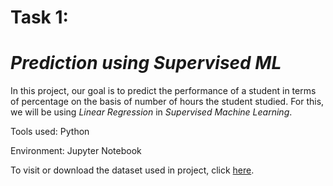 # **Task 1:**
# ***Prediction using Supervised ML***
In this project, our goal is to predict the performance of a student in terms of percentage on the basis of number of hours the student studied. For this, we will be using *Linear Regression* in *Supervised Machine Learning*.

Tools used: Python

Environment: Jupyter Notebook

To visit or download the dataset used in project, click [here](http://bit.ly/w-data).
